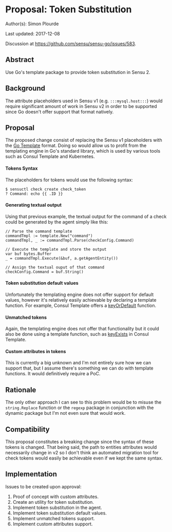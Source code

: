 # Proposal: Token Substitution

Author(s): Simon Plourde

Last updated: 2017-12-08

Discussion at https://github.com/sensu/sensu-go/issues/583.

## Abstract

Use Go's template package to provide token substitution in Sensu 2.

## Background

The attribute placeholders used in Sensu v1 (e.g. `:::mysql.host:::`) would
require significant amount of work in Sensu v2 in order to be supported since Go
doesn't offer support that format natively.

## Proposal

The proposed change consist of replacing the Sensu v1 placeholders with the [Go
Template](https://golang.org/pkg/text/template/) format. Doing so would allow us
to profit from the templating engine in Go's standard library, which is used by
various tools such as Consul Template and Kubernetes.

#### Tokens Syntax

The placeholders for tokens would use the following syntax:

```
$ sensuctl check create check_token
? Command: echo {{ .ID }}
```

#### Generating textual output

Using that previous example, the textual output for the command of a check could
be generated by the agent simply like this:

```
// Parse the command template
commandTmpl := template.New("command")
commandTmpl, _ := commandTmpl.Parse(checkConfig.Command)

// Execute the template and store the output
var buf bytes.Buffer
_ = commandTmpl.Execute(&buf, a.getAgentEntity())

// Assign the textual ouput of that command
checkConfig.Command = buf.String()
```

#### Token substitution default values

Unfortunately the templating engine does not offer support for default values,
however it's relatively easily achievable by declaring a template function. For
example, Consul Template offers a
[keyOrDefault](https://github.com/hashicorp/consul-template#keyexists) function.

#### Unmatched tokens

Again, the templating engine does not offer that functionality but it could also
be done using a template function, such as
[keyExists](https://github.com/hashicorp/consul-template#keyexists) in Consul
Template.

#### Custom attributes in tokens

This is currently a big unknown and I'm not entirely sure how we can support
that, but I assume there's something we can do with template functions. It would
definitively require a PoC.

## Rationale

The only other approach I can see to this problem would be to misuse the
`string.Replace` function or the `regexp` package in conjunction with the
dynamic package but I'm not even sure that would work.

## Compatibility

This proposal constitutes a breaking change since the syntax of these tokens is
changed. That being said, the path to entities attributes would necessarily
change in v2 so I don't think an automated migration tool for check tokens would
easily be achievable even if we kept the same syntax.

## Implementation

Issues to be created upon approval:

1. Proof of concept with custom attributes.
2. Create an utility for token substitution.
3. Implement token substitution in the agent.
4. Implement token substitution default values.
5. Implement unmatched tokens support.
6. Implement custom attributes support.
